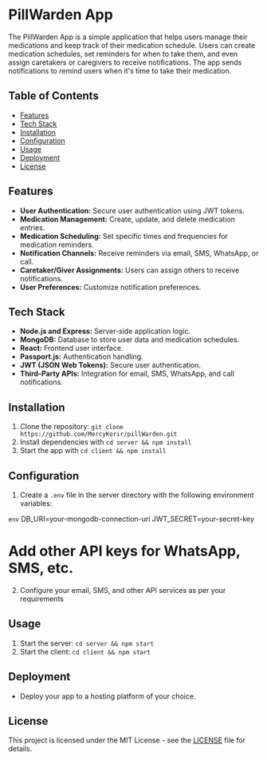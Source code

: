 # PillWarden App

The PillWarden App is a simple application that helps users manage their medications and keep track of their medication schedule. Users can create medication schedules, set reminders for when to take them, and even assign caretakers or caregivers to receive notifications. The app sends notifications to remind users when it's time to take their medication.

## Table of Contents

- [Features](#features)
- [Tech Stack](#tech-stack)
- [Installation](#installation)
- [Configuration](#configuration)
- [Usage](#usage)
- [Deployment](#deployment)
- [License](#license)

## Features

- **User Authentication:** Secure user authentication using JWT tokens.
- **Medication Management:** Create, update, and delete medication entries.
- **Medication Scheduling:** Set specific times and frequencies for medication reminders.
- **Notification Channels:** Receive reminders via email, SMS, WhatsApp, or call.
- **Caretaker/Giver Assignments:** Users can assign others to receive notifications.
- **User Preferences:** Customize notification preferences.

## Tech Stack

- **Node.js and Express:** Server-side application logic.
- **MongoDB:** Database to store user data and medication schedules.
- **React:** Frontend user interface.
- **Passport.js:** Authentication handling.
- **JWT (JSON Web Tokens):** Secure user authentication.
- **Third-Party APIs:** Integration for email, SMS, WhatsApp, and call notifications.

## Installation

1. Clone the repository: `git clone https://github.com/MercyKorir/pillWarden.git`
2. Install dependencies with `cd server && npm install`
3. Start the app with `cd client && npm install`

## Configuration

1. Create a `.env` file in the server directory with the following environment variables:

```env```
DB_URI=your-mongodb-connection-uri
JWT_SECRET=your-secret-key
# Add other API keys for WhatsApp, SMS, etc.

2. Configure your email, SMS, and other API services as per your requirements

## Usage

1. Start the server: `cd server && npm start`
2. Start the client:  `cd client && npm start`

## Deployment

- Deploy your app to a hosting platform of your choice.


## License

This project is licensed under the MIT License - see the [LICENSE](LICENSE) file for details.
